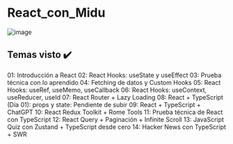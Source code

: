 # React_con_Midu

![image](https://github.com/ezestom/-React_con_Midu/assets/100095709/63252d7a-5c96-4e16-8bc4-8b9f559bce52)

## Temas visto ✔️
01: Introducción a React
02: React Hooks: useState y useEffect
03: Prueba técnica con lo aprendido
04: Fetching de datos y Custom Hooks
05: React Hooks: useRef, useMemo, useCallback
06: React Hooks: useContext, useReducer, useId
07: React Router + Lazy Loading
08: React + TypeScript (Día 01): props y state: Pendiente de subir
09: React + TypeScript + ChatGPT
10: React Redux Toolkit + Rome Tools
11: Prueba técnica de React con TypeScript
12: React Query + Paginación + Infinite Scroll
13: JavaScript Quiz con Zustand + TypeScript desde cero
14: Hacker News con TypeScript + SWR
